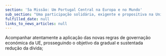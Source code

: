 ```yaml
---
section: '5a Missão: Um Portugal Central na Europa e no Mundo'
sub_section: "Uma participação solidária, exigente e propositiva na União Europeia"
fulfilled_date: null
links_to_news_articles: null
---
```


Acompanhar atentamente a aplicação das novas regras de governação económica da UE, prosseguindo o objetivo da gradual e sustentada redução da dívida;